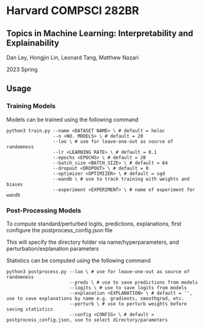 # Harvard COMPSCI 282BR
## Topics in Machine Learning: Interpretability and Explainability

Dan Ley, Hongjin Lin, Leonard Tang, Matthew Nazari

2023 Spring

## Usage

### Training Models

Models can be trained using the following command

```
python3 train.py --name <DATASET NAME> \ # default = heloc
                 --n <NO. MODELS> \ # default = 20
                 --loo \ # use for leave-one-out as source of randomness
                 --lr <LEARNING RATE> \ # default = 0.1
                 --epochs <EPOCHS> \ # default = 20
                 --batch_size <BATCH_SIZE> \ # default = 64
                 --dropout <DROPOUT> \ # default = 0
                 --optimizer <OPTIMIZER> \ # default = sgd
                 --wandb \ # use to track training with weights and biases
                 --experiment <EXPERIMENT> \ # name of experiment for wandb
```

### Post-Processing Models

To compute standard/perturbed logits, predictions, explanations, first configure the postprocess_config.json file

This will specify the directory folder via name/hyperparameters, and perturbation/explanation parameters

Statistics can be computed using the following command

```
python3 postprocess.py --loo \ # use for leave-one-out as source of randomness
                       --preds \ # use to save predictions from models
                       --logits \ # use to save logits from models
                       --explanation <EXPLANATION> \ # default = '', use to save explanations by name e.g. gradients, smoothgrad, etc.
                       --perturb \ # use to perturb weights before saving statistics
                       --config <CONFIG> \ # default = postprocess_config.json, use to select directory/parameters
```